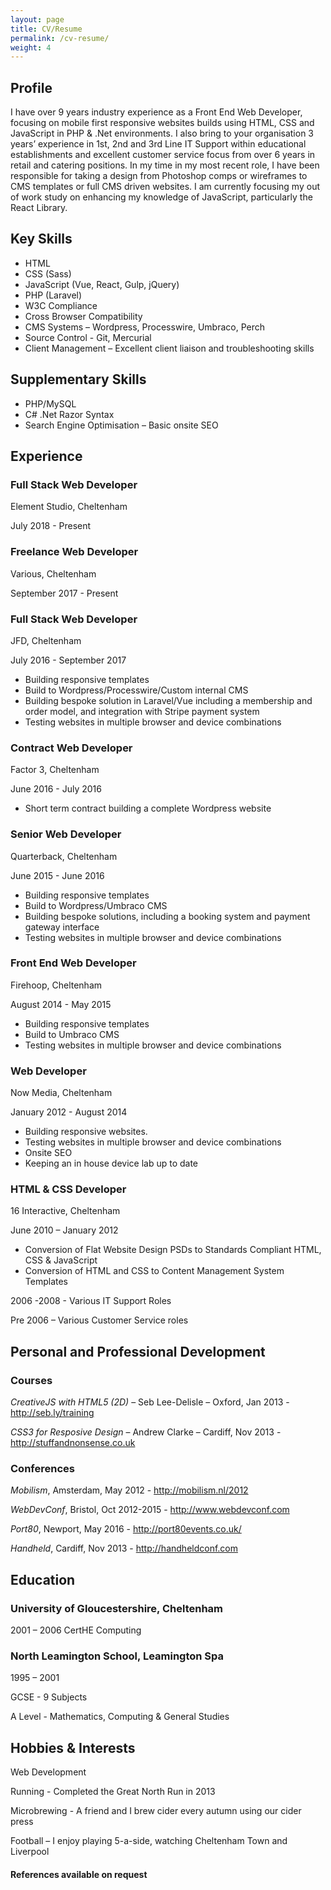 ```yaml
---
layout: page
title: CV/Resume
permalink: /cv-resume/
weight: 4
---
```


## Profile

I have over 9 years industry experience as a Front End Web Developer, focusing on mobile first responsive websites builds using HTML, CSS and JavaScript in PHP & .Net environments. I also bring to your organisation 3 years’ experience in 1st, 2nd and 3rd Line IT Support within educational establishments and excellent customer service focus from over 6 years in retail and catering positions. In my time in my most recent role, I have been responsible for taking a design from Photoshop comps or wireframes to CMS templates or full CMS driven websites. I am currently focusing my out of work study on enhancing my knowledge of JavaScript, particularly the React Library.

## Key Skills

-   HTML
-   CSS (Sass)
-   JavaScript (Vue, React, Gulp, jQuery)
-   PHP (Laravel)
-   W3C Compliance
-   Cross Browser Compatibility
-   CMS Systems – Wordpress, Processwire, Umbraco, Perch
-   Source Control - Git, Mercurial
-   Client Management – Excellent client liaison and troubleshooting skills

## Supplementary Skills

-   PHP/MySQL
-   C# .Net Razor Syntax
-   Search Engine Optimisation – Basic onsite SEO

## Experience

### Full Stack Web Developer

Element Studio, Cheltenham

July 2018 - Present

### Freelance Web Developer

Various, Cheltenham

September 2017 - Present

### Full Stack Web Developer

JFD, Cheltenham

July 2016 - September 2017

-   Building responsive templates
-   Build to Wordpress/Processwire/Custom internal CMS
-   Building bespoke solution in Laravel/Vue including a membership and order model, and integration with Stripe payment system
-   Testing websites in multiple browser and device combinations

### Contract Web Developer

Factor 3, Cheltenham

June 2016 - July 2016

-   Short term contract building a complete Wordpress website

### Senior Web Developer

Quarterback, Cheltenham

June 2015 - June 2016

-   Building responsive templates
-   Build to Wordpress/Umbraco CMS
-   Building bespoke solutions, including a booking system and payment gateway interface
-   Testing websites in multiple browser and device combinations

### Front End Web Developer

Firehoop, Cheltenham

August 2014 - May 2015

-   Building responsive templates
-   Build to Umbraco CMS
-   Testing websites in multiple browser and device combinations

### Web Developer

Now Media, Cheltenham

January 2012 - August 2014

-   Building responsive websites.
-   Testing websites in multiple browser and device combinations
-   Onsite SEO
-   Keeping an in house device lab up to date

### HTML & CSS Developer

16 Interactive, Cheltenham

June 2010 – January 2012

-   Conversion of Flat Website Design PSDs to Standards Compliant HTML, CSS & JavaScript
-   Conversion of HTML and CSS to Content Management System Templates

2006 -2008 - Various IT Support Roles

Pre 2006 – Various Customer Service roles

## Personal and Professional Development

### Courses

_CreativeJS with HTML5 (2D)_ – Seb Lee-Delisle – Oxford, Jan 2013 - http://seb.ly/training

_CSS3 for Resposive Design_ – Andrew Clarke – Cardiff, Nov 2013 - http://stuffandnonsense.co.uk

### Conferences

_Mobilism_, Amsterdam, May 2012 - http://mobilism.nl/2012

_WebDevConf_, Bristol, Oct 2012-2015 - http://www.webdevconf.com

_Port80_, Newport, May 2016 - http://port80events.co.uk/

_Handheld_, Cardiff, Nov 2013 - http://handheldconf.com

## Education

### University of Gloucestershire, Cheltenham

2001 – 2006
CertHE Computing

### North Leamington School, Leamington Spa

1995 – 2001

GCSE - 9 Subjects

A Level - Mathematics, Computing & General Studies

## Hobbies & Interests

Web Development

Running - Completed the Great North Run in 2013

Microbrewing - A friend and I brew cider every autumn using our cider press

Football – I enjoy playing 5-a-side, watching Cheltenham Town and Liverpool

#### References available on request
